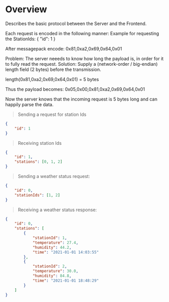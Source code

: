 # Overview
Describes the basic protocol between the Server and the Frontend.

Each request is encoded in the following manner:
Example for requesting the StationIds:
{
    "id": 1
}

After messagepack encode:
0x81,0xa2,0x69,0x64,0x01

Problem: The server neeeds to know how long the payload is, in order for it to fully read the request.
Solution: Supply a (network-order / big-endian) length field (2 bytes) before the transmission.

length(0x81,0xa2,0x69,0x64,0x01) = 5 bytes

Thus the payload becomes:
0x05,0x00,0x81,0xa2,0x69,0x64,0x01

Now the server knows that the incoming request is 5 bytes long and can happily parse the data.

> Sending a request for station Ids
```json
{
    "id": 1
}
```
> Receiving station Ids
```json
{
    "id": 1,
    "stations": [0, 1, 2]
}
```

> Sending a weather status request:
```json
{
    "id": 0,
    "stationIds": [1, 2]
}
```

> Receiving a weather status response:
```json
{
    "id": 0,
    "stations": [
        {
            "stationId": 1,
            "temperature": 27.4,
            "humidity": 44.2,
            "time": "2021-01-01 14:03:55"
        },
        {
            "stationId": 2,
            "temperature": 30.0,
            "humidity": 84.8,
            "time": "2021-01-01 18:48:29"
        }
    ]
}
```
